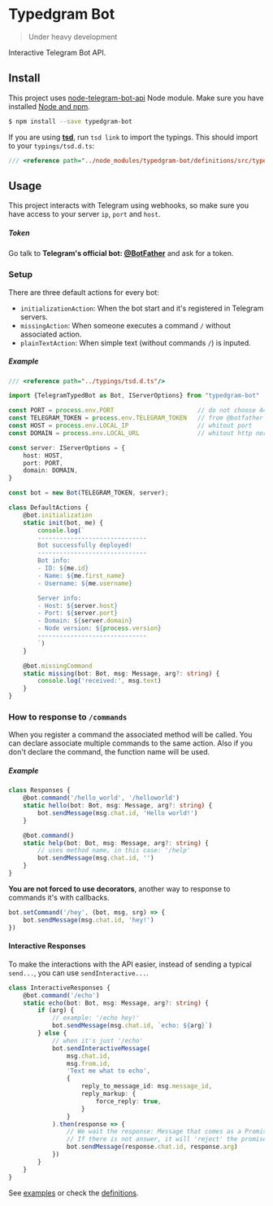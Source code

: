 # Typedgram Bot
> Under heavy development

Interactive Telegram Bot API.

## Install

This project uses [node-telegram-bot-api](https://github.com/yagop/node-telegram-bot-api) Node module. Make sure you have installed [Node and npm](https://nodejs.org/).

```sh
$ npm install --save typedgram-bot
```

If you are using **[tsd](https://github.com/DefinitelyTyped/tsd)**, run `tsd link` to import the typings. This should import to your `typings/tsd.d.ts`:

```ts
/// <reference path="../node_modules/typedgram-bot/definitions/src/typedgram-bot.d.ts" />
```

## Usage

This project interacts with Telegram using webhooks, so make sure you have access to your server `ip`, `port` and `host`.

##### Token

Go talk to **Telegram's official bot: [@BotFather](https://telegram.me/botfather)** and ask for a token.

### Setup

There are three default actions for every bot:

* `initializationAction`: When the bot start and it's registered in Telegram servers.
* `missingAction`: When someone executes a command `/` without associated action.
* `plainTextAction`: When simple text (without commands `/`) is inputed.

##### Example

```ts
/// <reference path="../typings/tsd.d.ts"/>

import {TelegramTypedBot as Bot, IServerOptions} from "typedgram-bot"

const PORT = process.env.PORT                       // do not choose 443
const TELEGRAM_TOKEN = process.env.TELEGRAM_TOKEN   // from @botfather
const HOST = process.env.LOCAL_IP                   // whitout port
const DOMAIN = process.env.LOCAL_URL                // whitout http nor https

const server: IServerOptions = {
    host: HOST,
    port: PORT,
    domain: DOMAIN,
}

const bot = new Bot(TELEGRAM_TOKEN, server);

class DefaultActions {
    @bot.initialization
    static init(bot, me) {
        console.log(`
        ------------------------------
        Bot successfully deployed!
        ------------------------------
        Bot info:
        - ID: ${me.id}
        - Name: ${me.first_name}
        - Username: ${me.username}

        Server info:
        - Host: ${server.host}
        - Port: ${server.port}
        - Domain: ${server.domain}
        - Node version: ${process.version}
        ------------------------------
        `)
    }

    @bot.missingCommand
    static missing(bot: Bot, msg: Message, arg?: string) {
        console.log('received:', msg.text)
    }
}
```

### How to response to  `/commands`

When you register a command the associated method will be called. You can declare associate multiple commands to the same action. Also if you don't declare the command, the function name will be used.

##### Example

```ts
class Responses {
    @bot.command('/hello_world', '/helloworld')
    static hello(bot: Bot, msg: Message, arg?: string) {
        bot.sendMessage(msg.chat.id, 'Hello world!')
    }

    @bot.command()
    static help(bot: Bot, msg: Message, arg?: string) {
        // uses method name, in this case: '/help'
        bot.sendMessage(msg.chat.id, '')
    }
}
```

**You are not forced to use decorators**, another way to response to commands it's with callbacks.

```ts
bot.setCommand('/hey', (bot, msg, srg) => {
    bot.sendMessage(msg.chat.id, 'hey!')
})
```

#### Interactive Responses

To make the interactions with the API easier, instead of sending a typical `send...`, you can use `sendInteractive...`.

```ts
class InteractiveResponses {
    @bot.command('/echo')
    static echo(bot: Bot, msg: Message, arg?: string) {
        if (arg) {
            // example: '/echo hey!'
            bot.sendMessage(msg.chat.id, `echo: ${arg}`)
        } else {
            // when it's just '/echo'
            bot.sendInteractiveMessage(
                msg.chat.id,
                msg.from.id,
                'Text me what to echo',
                {
                    reply_to_message_id: msg.message_id,
                    reply_markup: {
                        force_reply: true,
                    }
                }
            ).then(response => {
                // We wait the response: Message that comes as a Promise.
                // If there is not answer, it will 'reject' the promise with TimeoutError.
                bot.sendMessage(response.chat.id, response.arg)
            })
        }
    }
}
```

See [examples](examples) or check the [definitions](definitions).

